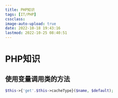 ```yaml
---
title: PHP知识
tags: [IT/PHP]
cssclass:
image-auto-upload: true
date: 2022-10-18 19:43:16
lastmod: 2022-10-25 08:40:51
---
```

# PHP知识
## 使用变量调用类的方法
```php
$this->{'get'.$this->cacheType}($name, $default);
```